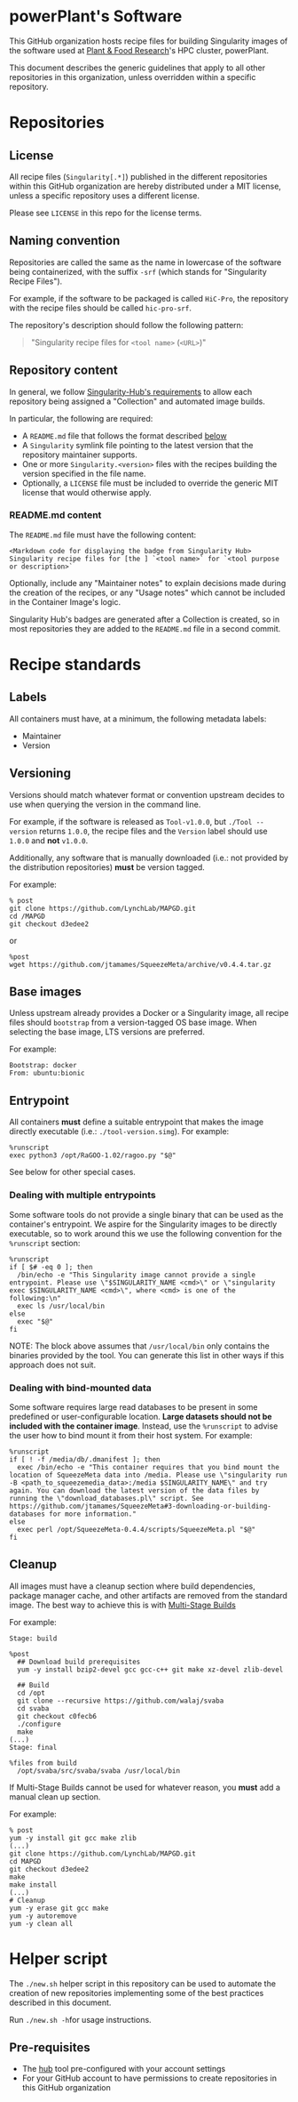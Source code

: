 # powerPlant's Software
This GitHub organization hosts recipe files for building Singularity images of the software used at [Plant & Food Research](https://www.plantandfood.co.nz)'s HPC cluster, powerPlant.

This document describes the generic guidelines that apply to all other repositories in this organization, unless overridden within a specific repository.

# Repositories
## License
All recipe files (`Singularity[.*]`) published in the different repositories within this GitHub organization are hereby distributed under a MIT license, unless a specific repository uses a different license.

Please see `LICENSE` in this repo for the license terms.

## Naming convention
Repositories are called the same as the name in lowercase of the software being containerized, with the suffix `-srf` (which stands for "Singularity Recipe Files").

For example, if the software to be packaged is called `HiC-Pro`, the repository with the recipe files should be called `hic-pro-srf`.

The repository's description should follow the following pattern:

> "Singularity recipe files for `<tool name>` (`<URL>`)"

## Repository content
In general, we follow [Singularity-Hub's requirements](https://github.com/singularityhub/singularityhub.github.io/wiki/Build-A-Container) to allow each repository being assigned a "Collection" and automated image builds.

In particular, the following are required:
- A `README.md` file that follows the format described [below](#readmemd-content)
- A `Singularity` symlink file pointing to the latest version that the repository maintainer supports.
- One or more `Singularity.<version>` files with the recipes building the version specified in the file name.
- Optionally, a `LICENSE` file must be included to override the generic MIT license that would otherwise apply.

### README.md content
The `README.md` file must have the following content:
```
<Markdown code for displaying the badge from Singularity Hub>
Singularity recipe files for [the ] `<tool name>` for `<tool purpose or description>`
```

Optionally, include any "Maintainer notes" to explain decisions made during the creation of the recipes, or any "Usage notes" which cannot be included in the Container Image's logic.

Singularity Hub's badges are generated after a Collection is created, so in most repositories they are added to the `README.md` file in a second commit.

# Recipe standards
## Labels
All containers must have, at a minimum, the following metadata labels:
- Maintainer
- Version

## Versioning
Versions should match whatever format or convention upstream decides to use when querying the version in the command line.

For example, if the software is released as `Tool-v1.0.0`, but `./Tool --version` returns `1.0.0`, the recipe files and the `Version` label should use `1.0.0` and **not** `v1.0.0`.

Additionally, any software that is manually downloaded (i.e.: not provided by the distribution repositories) **must** be version tagged.

For example:
```
% post
git clone https://github.com/LynchLab/MAPGD.git
cd /MAPGD
git checkout d3edee2
```

or
```
%post
wget https://github.com/jtamames/SqueezeMeta/archive/v0.4.4.tar.gz
```

## Base images
Unless upstream already provides a Docker or a Singularity image, all recipe files should `bootstrap` from a version-tagged OS base image. When selecting the base image, LTS versions are preferred.

For example:
```
Bootstrap: docker
From: ubuntu:bionic
```

## Entrypoint
All containers **must** define a suitable entrypoint that makes the image directly executable (i.e.: `./tool-version.simg`). For example:

```
%runscript
exec python3 /opt/RaGOO-1.02/ragoo.py "$@"
```
See below for other special cases.

### Dealing with multiple entrypoints
Some software tools do not provide a single binary that can be used as the container's entrypoint. We aspire for the Singularity images to be directly executable, so to work around this we use the following convention for the `%runscript` section:

```
%runscript
if [ $# -eq 0 ]; then
  /bin/echo -e "This Singularity image cannot provide a single entrypoint. Please use \"$SINGULARITY_NAME <cmd>\" or \"singularity exec $SINGULARITY_NAME <cmd>\", where <cmd> is one of the following:\n"
  exec ls /usr/local/bin
else
  exec "$@"
fi
```

NOTE: The block above assumes that `/usr/local/bin` only contains the binaries provided by the tool. You can generate this list in other ways if this approach does not suit.

### Dealing with bind-mounted data
Some software requires large read databases to be present in some predefined or user-configurable location. **Large datasets should not be included with the container image**. Instead, use the `%runscript` to advise the user how to bind mount it from their host system. For example:

```
%runscript
if [ ! -f /media/db/.dmanifest ]; then
  exec /bin/echo -e "This container requires that you bind mount the location of SqueezeMeta data into /media. Please use \"singularity run -B <path_to_squeezemedia_data>:/media $SINGULARITY_NAME\" and try again. You can download the latest version of the data files by running the \"download_databases.pl\" script. See https://github.com/jtamames/SqueezeMeta#3-downloading-or-building-databases for more information."
else
  exec perl /opt/SqueezeMeta-0.4.4/scripts/SqueezeMeta.pl "$@"
fi
```
## Cleanup
All images must have a cleanup section where build dependencies, package manager cache, and other artifacts are removed from the standard image. The best way to achieve this is with [Multi-Stage Builds](https://sylabs.io/guides/3.2/user-guide/definition_files.html#multi-stage-builds)

For example:

```
Stage: build

%post
  ## Download build prerequisites
  yum -y install bzip2-devel gcc gcc-c++ git make xz-devel zlib-devel

  ## Build
  cd /opt
  git clone --recursive https://github.com/walaj/svaba
  cd svaba
  git checkout c0fecb6
  ./configure
  make
(...)
Stage: final

%files from build
  /opt/svaba/src/svaba/svaba /usr/local/bin
```

If Multi-Stage Builds cannot be used for whatever reason, you **must** add a manual clean up section.

For example:

```
% post
yum -y install git gcc make zlib
(...)
git clone https://github.com/LynchLab/MAPGD.git
cd MAPGD
git checkout d3edee2
make
make install
(...)
# Cleanup
yum -y erase git gcc make
yum -y autoremove
yum -y clean all
```

# Helper script
The `./new.sh` helper script in this repository can be used to automate the creation of new repositories implementing some of the best practices described in this document.

Run `./new.sh -h`for usage instructions.

## Pre-requisites
- The [hub](https://github.com/github/hub) tool pre-configured with your account settings
- For your GitHub account to have permissions to create repositories in this GitHub organization

